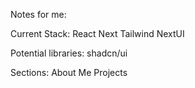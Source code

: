 Notes for me:

  Current Stack:
  React
  Next
  Tailwind
  NextUI

  Potential libraries:
  shadcn/ui

  Sections:
  About Me
  Projects
  
